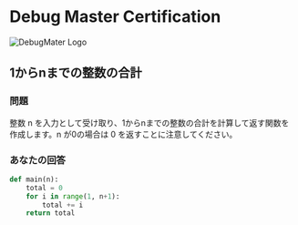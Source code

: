 # Debug Master Certification
![DebugMater Logo](https://github-production-user-asset-6210df.s3.amazonaws.com/101240248/423011600-a72362aa-1892-4c1c-9822-8988580f80ca.png?X-Amz-Algorithm=AWS4-HMAC-SHA256&X-Amz-Credential=AKIAVCODYLSA53PQK4ZA%2F20250315%2Fus-east-1%2Fs3%2Faws4_request&X-Amz-Date=20250315T025149Z&X-Amz-Expires=300&X-Amz-Signature=a92e83cad5bcac874339e209ca52b754833b4410b3e713f241e5a5bc23dc6d1b&X-Amz-SignedHeaders=host)
## 1からnまでの整数の合計
### 問題
整数 n を入力として受け取り、1からnまでの整数の合計を計算して返す関数を作成します。n が0の場合は 0 を返すことに注意してください。
### あなたの回答
```python
def main(n):
    total = 0
    for i in range(1, n+1):
        total += i
    return total
```